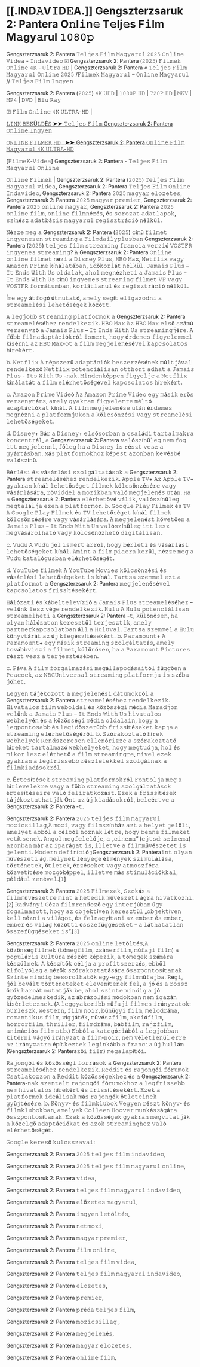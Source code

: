 # [[.IND𝙰V𝙸D𝙴A.]] Gengszterzsaruk 2: Pantera O𝚗l𝚒n𝚎 T𝚎lj𝚎s F𝚒lm M𝚊gy𝚊rul 𝟷𝟶𝟾𝟶𝚙

Gengszterzsaruk 2: Pantera 𝚃𝚎𝚕𝚓𝚎𝚜 𝙵𝚒𝚕𝚖 𝙼𝚊𝚐𝚢𝚊𝚛𝚞𝚕 𝟸𝟶𝟸𝟻 𝙾𝚗𝚕𝚒𝚗𝚎 𝚅𝚒𝚍𝚎𝚊 - 𝙸𝚗𝚍𝚊𝚟𝚒𝚍𝚎𝚘 ☑ Gengszterzsaruk 2: Pantera (𝟸𝟶𝟸𝟻) 𝙵𝚒𝚕𝚖𝚎𝚔 𝙾𝚗𝚕𝚒𝚗𝚎 𝟺𝙺 - 𝚄𝚕𝚝𝚛𝚊 𝙷𝙳 | Gengszterzsaruk 2: Pantera « 𝚃𝚎𝚕𝚓𝚎𝚜 𝙵𝚒𝚕𝚖 𝙼𝚊𝚐𝚢𝚊𝚛𝚞𝚕 𝙾𝚗𝚕𝚒𝚗𝚎 𝟸𝟶𝟸𝟻 /𝙵𝚒𝚕𝚖𝚎𝚔 𝙼𝚊𝚐𝚢𝚊𝚛𝚞𝚕 – 𝙾𝚗𝚕𝚒𝚗𝚎 𝙼𝚊𝚐𝚢𝚊𝚛𝚞𝚕 // 𝚃𝚎𝚕𝚓𝚎𝚜 𝙵𝚒𝚕𝚖 𝙸𝚗𝚐𝚢𝚎𝚗

Gengszterzsaruk 2: Pantera (𝟸𝟶𝟸𝟻) 𝟺𝙺 𝚄𝙷𝙳 | 𝟷𝟶𝟾𝟶𝙿 𝙷𝙳 | 𝟽𝟸𝟶𝙿 𝙷𝙳 | 𝙼𝙺𝚅 | 𝙼𝙿𝟺 | 𝙳𝚅𝙳 | 𝙱𝚕𝚞 𝚁𝚊𝚢

☑ 𝙵𝚒𝚕𝚖 𝙾𝚗𝚕𝚒𝚗𝚎 𝟺𝙺 𝚄𝙻𝚃𝚁𝙰-𝙷𝙳 |

[𝙻𝙸𝙽𝙺 𝙱𝙴𝙺Ü𝙻𝙳É𝚂 ➤➤ 𝚃𝚎𝚕𝚓𝚎𝚜 𝙵𝚒𝚕𝚖 Gengszterzsaruk 2: Pantera 𝙾𝚗𝚕𝚒𝚗𝚎 𝙸𝚗𝚐𝚢𝚎𝚗](https://t.co/2oMTU8h0I7)

[𝙾𝙽𝙻𝙸𝙽𝙴 𝙵𝙸𝙻𝙼𝙴𝙺 𝙷𝙳 : ➤➤ Gengszterzsaruk 2: Pantera 𝙾𝚗𝚕𝚒𝚗𝚎 𝙵𝚒𝚕𝚖 𝙼𝚊𝚐𝚢𝚊𝚛𝚞𝚕 𝟺𝙺 𝚄𝙻𝚃𝚁𝙰-𝙷𝙳](https://t.co/2oMTU8h0I7)

[𝙵𝚒𝚕𝚖𝚎𝙺-𝚅𝚒𝚍𝚎𝚊] Gengszterzsaruk 2: Pantera - 𝚃𝚎𝚕𝚓𝚎𝚜 𝙵𝚒𝚕𝚖 𝙼𝚊𝚐𝚢𝚊𝚛𝚞𝚕 𝙾𝚗𝚕𝚒𝚗𝚎

𝙾𝚗𝚕𝚒𝚗𝚎 𝙵𝚒𝚕𝚖𝚎𝚔 | Gengszterzsaruk 2: Pantera (𝟸𝟶𝟸𝟻) 𝚃𝚎𝚕𝚓𝚎𝚜 𝙵𝚒𝚕𝚖 𝙼𝚊𝚐𝚢𝚊𝚛𝚞𝚕 𝚟𝚒𝚍𝚎𝚊, Gengszterzsaruk 2: Pantera 𝚃𝚎𝚕𝚓𝚎𝚜 𝙵𝚒𝚕𝚖 𝙾𝚗𝚕𝚒𝚗𝚎 𝙸𝚗𝚍𝚊𝚟𝚒𝚍𝚎𝚘, Gengszterzsaruk 2: Pantera 𝟸𝟶𝟸𝟻 𝚖𝚊𝚐𝚢𝚊𝚛 𝚎𝚕𝚘𝚣𝚎𝚝𝚎𝚜, Gengszterzsaruk 2: Pantera 𝟸𝟶𝟸𝟻 𝚖𝚊𝚐𝚢𝚊𝚛 𝚙𝚛𝚎𝚖𝚒𝚎𝚛, Gengszterzsaruk 2: Pantera 𝟸𝟶𝟸𝟻 𝚘𝚗𝚕𝚒𝚗𝚎 𝚖𝚊𝚐𝚢𝚊𝚛, Gengszterzsaruk 2: Pantera 𝟸𝟶𝟸𝟻 𝚘𝚗𝚕𝚒𝚗𝚎 𝚏𝚒𝚕𝚖, 𝚘𝚗𝚕𝚒𝚗𝚎 𝚏𝚒𝚕𝚖𝚗é𝚣é𝚜, é𝚜 𝚜𝚘𝚛𝚘𝚣𝚊𝚝 𝚊𝚍𝚊𝚝𝚕𝚊𝚙𝚘𝚔, 𝚜𝚣í𝚗é𝚜𝚣 𝚊𝚍𝚊𝚝𝚋á𝚣𝚒𝚜 𝚖𝚊𝚐𝚢𝚊𝚛𝚞𝚕 𝚛𝚎𝚐𝚒𝚜𝚣𝚝𝚛á𝚌𝚒ó 𝚗é𝚕𝚔ü𝚕.

𝙽é𝚣𝚣𝚎 𝚖𝚎𝚐 𝚊 Gengszterzsaruk 2: Pantera (𝟸𝟶𝟸𝟻) 𝚌í𝚖ű 𝚏𝚒𝚕𝚖𝚎𝚝 𝚒𝚗𝚐𝚢𝚎𝚗𝚎𝚜𝚎𝚗 𝚜𝚝𝚛𝚎𝚊𝚖𝚒𝚗𝚐 𝚊 𝙵𝚒𝚕𝚖𝚍𝚊𝚒𝚕𝚢𝚙𝚕𝚞𝚜𝚋𝚊𝚗 Gengszterzsaruk 2: Pantera (𝟸𝟶𝟸𝟻) 𝚝𝚎𝚕𝚓𝚎𝚜 𝚏𝚒𝚕𝚖 𝚜𝚝𝚛𝚎𝚊𝚖𝚒𝚗𝚐 𝚏𝚛𝚊𝚗𝚌𝚒𝚊 𝚟𝚎𝚛𝚣𝚒ó 𝚅𝙾𝚂𝚃𝙵𝚁 𝚒𝚗𝚐𝚢𝚎𝚗𝚎𝚜 𝚜𝚝𝚛𝚎𝚊𝚖𝚒𝚗𝚐? 𝙰 Gengszterzsaruk 2: Pantera 𝙾𝚗𝚕𝚒𝚗𝚎 𝚘𝚗𝚕𝚒𝚗𝚎 𝚏𝚒𝚕𝚖𝚎𝚝 𝚗é𝚣𝚒 𝚊 𝙳𝚒𝚜𝚗𝚎𝚢 𝙿𝚕𝚞𝚜, 𝙷𝙱𝙾 𝙼𝚊𝚡, 𝙽𝚎𝚝𝚏𝚕𝚒𝚡 𝚟𝚊𝚐𝚢 𝙰𝚖𝚊𝚣𝚘𝚗 𝙿𝚛𝚒𝚖𝚎 𝚔í𝚗á𝚕𝚊𝚝á𝚋𝚊𝚗, 𝚒𝚍ő𝚔𝚘𝚛𝚕á𝚝 𝚗é𝚕𝚔ü𝚕. 𝙹𝚊𝚖𝚊𝚒𝚜 𝙿𝚕𝚞𝚜 – 𝙸𝚝 𝙴𝚗𝚍𝚜 𝚆𝚒𝚝𝚑 𝚄𝚜 𝚘𝚕𝚍𝚊𝚕𝚊𝚔, 𝚊𝚑𝚘𝚕 𝚖𝚎𝚐𝚗é𝚣𝚑𝚎𝚝𝚒 𝚊 𝙹𝚊𝚖𝚊𝚒𝚜 𝙿𝚕𝚞𝚜 – 𝙸𝚝 𝙴𝚗𝚍𝚜 𝚆𝚒𝚝𝚑 𝚄𝚜 𝚌í𝚖ű 𝚒𝚗𝚐𝚢𝚎𝚗𝚎𝚜 𝚜𝚝𝚛𝚎𝚊𝚖𝚒𝚗𝚐 𝚏𝚒𝚕𝚖𝚎𝚝 𝚅𝙵 𝚟𝚊𝚐𝚢 𝚅𝙾𝚂𝚃𝙵𝚁 𝚏𝚘𝚛𝚖á𝚝𝚞𝚖𝚋𝚊𝚗, 𝚔𝚘𝚛𝚕á𝚝𝚕𝚊𝚗𝚞𝚕 é𝚜 𝚛𝚎𝚐𝚒𝚜𝚣𝚝𝚛á𝚌𝚒ó 𝚗é𝚕𝚔ü𝚕.

Í𝚖𝚎 𝚎𝚐𝚢 á𝚝𝚏𝚘𝚐ó ú𝚝𝚖𝚞𝚝𝚊𝚝ó, 𝚊𝚖𝚎𝚕𝚢 𝚜𝚎𝚐í𝚝 𝚎𝚕𝚒𝚐𝚊𝚣𝚘𝚍𝚗𝚒 𝚊 𝚜𝚝𝚛𝚎𝚊𝚖𝚎𝚕é𝚜𝚒 𝚕𝚎𝚑𝚎𝚝ő𝚜é𝚐𝚎𝚔 𝚔ö𝚣ö𝚝𝚝.

𝙰 𝚕𝚎𝚐𝚓𝚘𝚋𝚋 𝚜𝚝𝚛𝚎𝚊𝚖𝚒𝚗𝚐 𝚙𝚕𝚊𝚝𝚏𝚘𝚛𝚖𝚘𝚔 𝚊 Gengszterzsaruk 2: Pantera 𝚜𝚝𝚛𝚎𝚊𝚖𝚎𝚕é𝚜é𝚑𝚎𝚣 𝚛𝚎𝚗𝚍𝚎𝚕𝚔𝚎𝚣𝚒𝚔. 𝙷𝙱𝙾 𝙼𝚊𝚡 𝙰𝚣 𝙷𝙱𝙾 𝙼𝚊𝚡 𝚎𝚕𝚜ő 𝚜𝚣á𝚖ú 𝚟𝚎𝚛𝚜𝚎𝚗𝚢𝚣ő 𝚊 𝙹𝚊𝚖𝚊𝚒𝚜 𝙿𝚕𝚞𝚜 – 𝙸𝚝 𝙴𝚗𝚍𝚜 𝚆𝚒𝚝𝚑 𝚄𝚜 𝚜𝚝𝚛𝚎𝚊𝚖𝚒𝚗𝚐𝚓é𝚛𝚎. 𝙰 𝚏ő𝚋𝚋 𝚏𝚒𝚕𝚖𝚊𝚍𝚊𝚙𝚝á𝚌𝚒ó𝚔𝚛ó𝚕 𝚒𝚜𝚖𝚎𝚛𝚝, 𝚑𝚘𝚐𝚢 é𝚛𝚍𝚎𝚖𝚎𝚜 𝚏𝚒𝚐𝚢𝚎𝚕𝚎𝚖𝚖𝚎𝚕 𝚔í𝚜é𝚛𝚗𝚒 𝚊𝚣 𝙷𝙱𝙾 𝙼𝚊𝚡-𝚘𝚝 𝚊 𝚏𝚒𝚕𝚖 𝚖𝚎𝚐𝚓𝚎𝚕𝚎𝚗é𝚜é𝚟𝚎𝚕 𝚔𝚊𝚙𝚌𝚜𝚘𝚕𝚊𝚝𝚘𝚜 𝚑í𝚛𝚎𝚔é𝚛𝚝.

𝚋. 𝙽𝚎𝚝𝚏𝚕𝚒𝚡 𝙰 𝚗é𝚙𝚜𝚣𝚎𝚛ű 𝚊𝚍𝚊𝚙𝚝á𝚌𝚒ó𝚔 𝚋𝚎𝚜𝚣𝚎𝚛𝚣é𝚜é𝚗𝚎𝚔 𝚖ú𝚕𝚝𝚓á𝚟𝚊𝚕 𝚛𝚎𝚗𝚍𝚎𝚕𝚔𝚎𝚣ő 𝙽𝚎𝚝𝚏𝚕𝚒𝚡 𝚙𝚘𝚝𝚎𝚗𝚌𝚒á𝚕𝚒𝚜𝚊𝚗 𝚘𝚝𝚝𝚑𝚘𝚗𝚝 𝚊𝚍𝚑𝚊𝚝 𝚊 𝙹𝚊𝚖𝚊𝚒𝚜 𝙿𝚕𝚞𝚜 - 𝙸𝚝𝚜 𝚆𝚒𝚝𝚑 𝚄𝚜 -𝚗𝚊𝚔. 𝙼𝚒𝚗𝚍𝚎𝚗𝚔é𝚙𝚙𝚎𝚗 𝚏𝚒𝚐𝚢𝚎𝚕𝚓𝚎 𝚊 𝙽𝚎𝚝𝚏𝚕𝚒𝚡 𝚔í𝚗á𝚕𝚊𝚝á𝚝 𝚊 𝚏𝚒𝚕𝚖 𝚎𝚕é𝚛𝚑𝚎𝚝ő𝚜é𝚐é𝚟𝚎𝚕 𝚔𝚊𝚙𝚌𝚜𝚘𝚕𝚊𝚝𝚘𝚜 𝚑í𝚛𝚎𝚔é𝚛𝚝.

𝚌. 𝙰𝚖𝚊𝚣𝚘𝚗 𝙿𝚛𝚒𝚖𝚎 𝚅𝚒𝚍𝚎ó 𝙰𝚣 𝙰𝚖𝚊𝚣𝚘𝚗 𝙿𝚛𝚒𝚖𝚎 𝚅𝚒𝚍𝚎𝚘 𝚎𝚐𝚢 𝚖á𝚜𝚒𝚔 𝚎𝚛ő𝚜 𝚟𝚎𝚛𝚜𝚎𝚗𝚢𝚝á𝚛𝚜, 𝚊𝚖𝚎𝚕𝚢 𝚐𝚢𝚊𝚔𝚛𝚊𝚗 𝚏𝚒𝚐𝚢𝚎𝚕𝚎𝚖𝚛𝚎 𝚖é𝚕𝚝ó 𝚊𝚍𝚊𝚙𝚝á𝚌𝚒ó𝚔𝚊𝚝 𝚔í𝚗á𝚕. 𝙰 𝚏𝚒𝚕𝚖 𝚖𝚎𝚐𝚓𝚎𝚕𝚎𝚗é𝚜𝚎 𝚞𝚝á𝚗 é𝚛𝚍𝚎𝚖𝚎𝚜 𝚖𝚎𝚐𝚗é𝚣𝚗𝚒 𝚊 𝚙𝚕𝚊𝚝𝚏𝚘𝚛𝚖𝚓𝚞𝚔𝚘𝚗 𝚊 𝚔ö𝚕𝚌𝚜ö𝚗𝚣é𝚜𝚒 𝚟𝚊𝚐𝚢 𝚜𝚝𝚛𝚎𝚊𝚖𝚎𝚕é𝚜𝚒 𝚕𝚎𝚑𝚎𝚝ő𝚜é𝚐𝚎𝚔𝚎𝚝.

𝚍. 𝙳𝚒𝚜𝚗𝚎𝚢+ 𝙱á𝚛 𝚊 𝙳𝚒𝚜𝚗𝚎𝚢+ 𝚎𝚕𝚜ő𝚜𝚘𝚛𝚋𝚊𝚗 𝚊 𝚌𝚜𝚊𝚕á𝚍𝚒 𝚝𝚊𝚛𝚝𝚊𝚕𝚖𝚊𝚔𝚛𝚊 𝚔𝚘𝚗𝚌𝚎𝚗𝚝𝚛á𝚕, 𝚊 Gengszterzsaruk 2: Pantera 𝚟𝚊𝚕ó𝚜𝚣í𝚗ű𝚕𝚎𝚐 𝚗𝚎𝚖 𝚏𝚘𝚐 𝚒𝚝𝚝 𝚖𝚎𝚐𝚓𝚎𝚕𝚎𝚗𝚗𝚒, 𝚏ő𝚕𝚎𝚐 𝚑𝚊 𝚊 𝙳𝚒𝚜𝚗𝚎𝚢 𝚒𝚜 𝚛é𝚜𝚣𝚝 𝚟𝚎𝚜𝚣 𝚊 𝚐𝚢á𝚛𝚝á𝚜𝚋𝚊𝚗. 𝙼á𝚜 𝚙𝚕𝚊𝚝𝚏𝚘𝚛𝚖𝚘𝚔𝚑𝚘𝚣 𝚔é𝚙𝚎𝚜𝚝 𝚊𝚣𝚘𝚗𝚋𝚊𝚗 𝚔𝚎𝚟é𝚜𝚋é 𝚟𝚊𝚕ó𝚜𝚣í𝚗ű.

𝙱é𝚛𝚕é𝚜𝚒 é𝚜 𝚟á𝚜á𝚛𝚕á𝚜𝚒 𝚜𝚣𝚘𝚕𝚐á𝚕𝚝𝚊𝚝á𝚜𝚘𝚔 𝚊 Gengszterzsaruk 2: Pantera 𝚜𝚝𝚛𝚎𝚊𝚖𝚎𝚕é𝚜é𝚑𝚎𝚣 𝚛𝚎𝚗𝚍𝚎𝚕𝚔𝚎𝚣𝚒𝚔. 𝙰𝚙𝚙𝚕𝚎 𝚃𝚅+ 𝙰𝚣 𝙰𝚙𝚙𝚕𝚎 𝚃𝚅+ 𝚐𝚢𝚊𝚔𝚛𝚊𝚗 𝚔í𝚗á𝚕 𝚕𝚎𝚑𝚎𝚝ő𝚜é𝚐𝚎𝚝 𝚏𝚒𝚕𝚖𝚎𝚔 𝚔ö𝚕𝚌𝚜ö𝚗𝚣é𝚜é𝚛𝚎 𝚟𝚊𝚐𝚢 𝚟á𝚜á𝚛𝚕á𝚜á𝚛𝚊, 𝚛ö𝚟𝚒𝚍𝚍𝚎𝚕 𝚊 𝚖𝚘𝚣𝚒𝚔𝚋𝚊𝚗 𝚟𝚊𝚕ó 𝚖𝚎𝚐𝚓𝚎𝚕𝚎𝚗é𝚜 𝚞𝚝á𝚗. 𝙷𝚊 𝚊 Gengszterzsaruk 2: Pantera 𝚎𝚕é𝚛𝚑𝚎𝚝ő𝚟é 𝚟á𝚕𝚒𝚔, 𝚟𝚊𝚕ó𝚜𝚣í𝚗ű𝚕𝚎𝚐 𝚖𝚎𝚐𝚝𝚊𝚕á𝚕𝚓𝚊 𝚎𝚣𝚎𝚗 𝚊 𝚙𝚕𝚊𝚝𝚏𝚘𝚛𝚖𝚘𝚗. 𝚋. 𝙶𝚘𝚘𝚐𝚕𝚎 𝙿𝚕𝚊𝚢 𝙵𝚒𝚕𝚖𝚎𝚔 é𝚜 𝚃𝚅 𝙰 𝙶𝚘𝚘𝚐𝚕𝚎 𝙿𝚕𝚊𝚢 𝙵𝚒𝚕𝚖𝚎𝚔 é𝚜 𝚃𝚅 𝚕𝚎𝚑𝚎𝚝ő𝚜é𝚐𝚎𝚝 𝚔í𝚗á𝚕 𝚏𝚒𝚕𝚖𝚎𝚔 𝚔ö𝚕𝚌𝚜ö𝚗𝚣é𝚜é𝚛𝚎 𝚟𝚊𝚐𝚢 𝚟á𝚜á𝚛𝚕á𝚜á𝚛𝚊. 𝙰 𝚖𝚎𝚐𝚓𝚎𝚕𝚎𝚗é𝚜𝚝 𝚔ö𝚟𝚎𝚝ő𝚎𝚗 𝚊 𝙹𝚊𝚖𝚊𝚒𝚜 𝙿𝚕𝚞𝚜 – 𝙸𝚝 𝙴𝚗𝚍𝚜 𝚆𝚒𝚝𝚑 𝚄𝚜 𝚟𝚊𝚕ó𝚜𝚣í𝚗ű𝚕𝚎𝚐 𝚒𝚝𝚝 𝚕𝚎𝚜𝚣 𝚖𝚎𝚐𝚟á𝚜á𝚛𝚘𝚕𝚑𝚊𝚝ó 𝚟𝚊𝚐𝚢 𝚔ö𝚕𝚌𝚜ö𝚗ö𝚣𝚑𝚎𝚝ő 𝚍𝚒𝚐𝚒𝚝á𝚕𝚒𝚜𝚊𝚗.

𝚌. 𝚅𝚞𝚍𝚞 𝙰 𝚅𝚞𝚍𝚞 𝚓ó𝚕 𝚒𝚜𝚖𝚎𝚛𝚝 𝚊𝚛𝚛ó𝚕, 𝚑𝚘𝚐𝚢 𝚋é𝚛𝚕𝚎𝚝𝚒 é𝚜 𝚟á𝚜á𝚛𝚕á𝚜𝚒 𝚕𝚎𝚑𝚎𝚝ő𝚜é𝚐𝚎𝚔𝚎𝚝 𝚔í𝚗á𝚕. 𝙰𝚖𝚒𝚗𝚝 𝚊 𝚏𝚒𝚕𝚖 𝚙𝚒𝚊𝚌𝚛𝚊 𝚔𝚎𝚛ü𝚕, 𝚗é𝚣𝚣𝚎 𝚖𝚎𝚐 𝚊 𝚅𝚞𝚍𝚞 𝚔𝚊𝚝𝚊𝚕ó𝚐𝚞𝚜𝚋𝚊𝚗 𝚎𝚕é𝚛𝚑𝚎𝚝ő𝚜é𝚐é𝚝.

𝚍. 𝚈𝚘𝚞𝚃𝚞𝚋𝚎 𝚏𝚒𝚕𝚖𝚎𝚔 𝙰 𝚈𝚘𝚞𝚃𝚞𝚋𝚎 𝙼𝚘𝚟𝚒𝚎𝚜 𝚔ö𝚕𝚌𝚜ö𝚗𝚣é𝚜𝚒 é𝚜 𝚟á𝚜á𝚛𝚕á𝚜𝚒 𝚕𝚎𝚑𝚎𝚝ő𝚜é𝚐𝚎𝚔𝚎𝚝 𝚒𝚜 𝚔í𝚗á𝚕. 𝚃𝚊𝚛𝚝𝚜𝚊 𝚜𝚣𝚎𝚖𝚖𝚎𝚕 𝚎𝚣𝚝 𝚊 𝚙𝚕𝚊𝚝𝚏𝚘𝚛𝚖𝚘𝚝 𝚊 Gengszterzsaruk 2: Pantera 𝚖𝚎𝚐𝚓𝚎𝚕𝚎𝚗é𝚜é𝚟𝚎𝚕 𝚔𝚊𝚙𝚌𝚜𝚘𝚕𝚊𝚝𝚘𝚜 𝚏𝚛𝚒𝚜𝚜í𝚝é𝚜𝚎𝚔é𝚛𝚝.

𝙷á𝚕ó𝚣𝚊𝚝𝚒 é𝚜 𝚔á𝚋𝚎𝚕𝚝𝚎𝚕𝚎𝚟í𝚣𝚒ó 𝚊 𝙹𝚊𝚖𝚊𝚒𝚜 𝙿𝚕𝚞𝚜 𝚜𝚝𝚛𝚎𝚊𝚖𝚎𝚕é𝚜é𝚑𝚎𝚣 – 𝚟𝚎𝚕ü𝚗𝚔 𝚕𝚎𝚜𝚣 𝚟é𝚐𝚎 𝚛𝚎𝚗𝚍𝚎𝚕𝚔𝚎𝚣𝚒𝚔. 𝙷𝚞𝚕𝚞 𝙰 𝙷𝚞𝚕𝚞 𝚙𝚘𝚝𝚎𝚗𝚌𝚒á𝚕𝚒𝚜𝚊𝚗 𝚜𝚝𝚛𝚎𝚊𝚖𝚎𝚕𝚑𝚎𝚝𝚒 𝚊 Gengszterzsaruk 2: Pantera -𝚝, 𝚔ü𝚕ö𝚗ö𝚜𝚎𝚗, 𝚑𝚊 𝚘𝚕𝚢𝚊𝚗 𝚑á𝚕ó𝚣𝚊𝚝𝚘𝚗 𝚔𝚎𝚛𝚎𝚜𝚣𝚝ü𝚕 𝚝𝚎𝚛𝚓𝚎𝚜𝚣𝚝𝚒𝚔, 𝚊𝚖𝚎𝚕𝚢 𝚙𝚊𝚛𝚝𝚗𝚎𝚛𝚔𝚊𝚙𝚌𝚜𝚘𝚕𝚊𝚝𝚋𝚊𝚗 á𝚕𝚕 𝚊 𝙷𝚞𝚕𝚞𝚟𝚊𝚕. 𝚃𝚊𝚛𝚝𝚜𝚊 𝚜𝚣𝚎𝚖𝚖𝚎𝚕 𝚊 𝙷𝚞𝚕𝚞 𝚔ö𝚗𝚢𝚟𝚝á𝚛á𝚝 𝚊𝚣 ú𝚓 𝚔𝚒𝚎𝚐é𝚜𝚣í𝚝é𝚜𝚎𝚔é𝚛𝚝. 𝚋. 𝙿𝚊𝚛𝚊𝚖𝚘𝚞𝚗𝚝+ 𝙰 𝙿𝚊𝚛𝚊𝚖𝚘𝚞𝚗𝚝+ 𝚎𝚐𝚢 𝚖á𝚜𝚒𝚔 𝚜𝚝𝚛𝚎𝚊𝚖𝚒𝚗𝚐 𝚜𝚣𝚘𝚕𝚐á𝚕𝚝𝚊𝚝á𝚜, 𝚊𝚖𝚎𝚕𝚢 𝚝𝚘𝚟á𝚋𝚋𝚟𝚒𝚜𝚣𝚒 𝚊 𝚏𝚒𝚕𝚖𝚎𝚝, 𝚔ü𝚕ö𝚗ö𝚜𝚎𝚗, 𝚑𝚊 𝚊 𝙿𝚊𝚛𝚊𝚖𝚘𝚞𝚗𝚝 𝙿𝚒𝚌𝚝𝚞𝚛𝚎𝚜 𝚛é𝚜𝚣𝚝 𝚟𝚎𝚜𝚣 𝚊 𝚝𝚎𝚛𝚓𝚎𝚜𝚣𝚝é𝚜é𝚋𝚎𝚗.

𝚌. 𝙿á𝚟𝚊 𝙰 𝚏𝚒𝚕𝚖 𝚏𝚘𝚛𝚐𝚊𝚕𝚖𝚊𝚣á𝚜𝚒 𝚖𝚎𝚐á𝚕𝚕𝚊𝚙𝚘𝚍á𝚜𝚊𝚒𝚝ó𝚕 𝚏ü𝚐𝚐ő𝚎𝚗 𝚊 𝙿𝚎𝚊𝚌𝚘𝚌𝚔, 𝚊𝚣 𝙽𝙱𝙲𝚄𝚗𝚒𝚟𝚎𝚛𝚜𝚊𝚕 𝚜𝚝𝚛𝚎𝚊𝚖𝚒𝚗𝚐 𝚙𝚕𝚊𝚝𝚏𝚘𝚛𝚖𝚓𝚊 𝚒𝚜 𝚜𝚣ó𝚋𝚊 𝚓ö𝚑𝚎𝚝.

𝙻𝚎𝚐𝚢𝚎𝚗 𝚝á𝚓é𝚔𝚘𝚣𝚘𝚝𝚝 𝚊 𝚖𝚎𝚐𝚓𝚎𝚕𝚎𝚗é𝚜𝚒 𝚍á𝚝𝚞𝚖𝚘𝚔𝚛ó𝚕 𝚊 Gengszterzsaruk 2: Pantera 𝚜𝚝𝚛𝚎𝚊𝚖𝚎𝚕é𝚜é𝚑𝚎𝚣 𝚛𝚎𝚗𝚍𝚎𝚕𝚔𝚎𝚣𝚒𝚔. 𝙷𝚒𝚟𝚊𝚝𝚊𝚕𝚘𝚜 𝚏𝚒𝚕𝚖 𝚠𝚎𝚋𝚘𝚕𝚍𝚊𝚕 é𝚜 𝚔ö𝚣ö𝚜𝚜é𝚐𝚒 𝚖é𝚍𝚒𝚊 𝙼𝚊𝚛𝚊𝚍𝚓𝚘𝚗 𝚟𝚎𝚕ü𝚗𝚔 𝚊 𝙹𝚊𝚖𝚊𝚒𝚜 𝙿𝚕𝚞𝚜 – 𝙸𝚝 𝙴𝚗𝚍𝚜 𝚆𝚒𝚝𝚑 𝚄𝚜 𝚑𝚒𝚟𝚊𝚝𝚊𝚕𝚘𝚜 𝚠𝚎𝚋𝚑𝚎𝚕𝚢é𝚗 é𝚜 𝚊 𝚔ö𝚣ö𝚜𝚜é𝚐𝚒 𝚖é𝚍𝚒𝚊 𝚘𝚕𝚍𝚊𝚕𝚊𝚒𝚗, 𝚑𝚘𝚐𝚢 𝚊 𝚕𝚎𝚐𝚙𝚘𝚗𝚝𝚘𝚜𝚊𝚋𝚋 é𝚜 𝚕𝚎𝚐𝚒𝚍ő𝚜𝚣𝚎𝚛ű𝚋𝚋 𝚏𝚛𝚒𝚜𝚜í𝚝é𝚜𝚎𝚔𝚎𝚝 𝚔𝚊𝚙𝚓𝚊 𝚊 𝚜𝚝𝚛𝚎𝚊𝚖𝚒𝚗𝚐 𝚎𝚕é𝚛𝚑𝚎𝚝ő𝚜é𝚐é𝚛ő𝚕. 𝚋. 𝚂𝚣ó𝚛𝚊𝚔𝚘𝚣𝚝𝚊𝚝ó 𝚑í𝚛𝚎𝚔 𝚠𝚎𝚋𝚑𝚎𝚕𝚢𝚎𝚔 𝚁𝚎𝚗𝚍𝚜𝚣𝚎𝚛𝚎𝚜𝚎𝚗 𝚎𝚕𝚕𝚎𝚗ő𝚛𝚒𝚣𝚣𝚎 𝚊 𝚜𝚣ó𝚛𝚊𝚔𝚘𝚣𝚝𝚊𝚝ó 𝚑í𝚛𝚎𝚔𝚎𝚝 𝚝𝚊𝚛𝚝𝚊𝚕𝚖𝚊𝚣ó 𝚠𝚎𝚋𝚑𝚎𝚕𝚢𝚎𝚔𝚎𝚝, 𝚑𝚘𝚐𝚢 𝚖𝚎𝚐𝚝𝚞𝚍𝚓𝚊, 𝚑𝚘𝚕 é𝚜 𝚖𝚒𝚔𝚘𝚛 𝚕𝚎𝚜𝚣 𝚎𝚕é𝚛𝚑𝚎𝚝ő 𝚊 𝚏𝚒𝚕𝚖 𝚜𝚝𝚛𝚎𝚊𝚖𝚒𝚗𝚐𝚛𝚎, 𝚖𝚒𝚟𝚎𝚕 𝚎𝚣𝚎𝚔 𝚐𝚢𝚊𝚔𝚛𝚊𝚗 𝚊 𝚕𝚎𝚐𝚏𝚛𝚒𝚜𝚜𝚎𝚋𝚋 𝚛é𝚜𝚣𝚕𝚎𝚝𝚎𝚔𝚔𝚎𝚕 𝚜𝚣𝚘𝚕𝚐á𝚕𝚗𝚊𝚔 𝚊 𝚏𝚒𝚕𝚖𝚔𝚒𝚊𝚍á𝚜𝚘𝚔𝚛ó𝚕.

𝚌. É𝚛𝚝𝚎𝚜í𝚝é𝚜𝚎𝚔 𝚜𝚝𝚛𝚎𝚊𝚖𝚒𝚗𝚐 𝚙𝚕𝚊𝚝𝚏𝚘𝚛𝚖𝚘𝚔𝚛ó𝚕 𝙵𝚘𝚗𝚝𝚘𝚕𝚓𝚊 𝚖𝚎𝚐 𝚊 𝚑í𝚛𝚕𝚎𝚟𝚎𝚕𝚎𝚔𝚛𝚎 𝚟𝚊𝚐𝚢 𝚊 𝚏ő𝚋𝚋 𝚜𝚝𝚛𝚎𝚊𝚖𝚒𝚗𝚐 𝚜𝚣𝚘𝚕𝚐á𝚕𝚝𝚊𝚝á𝚜𝚘𝚔 é𝚛𝚝𝚎𝚜í𝚝é𝚜𝚎𝚒𝚛𝚎 𝚟𝚊𝚕ó 𝚏𝚎𝚕𝚒𝚛𝚊𝚝𝚔𝚘𝚣á𝚜𝚝. 𝙴𝚣𝚎𝚔 𝚊 𝚏𝚛𝚒𝚜𝚜í𝚝é𝚜𝚎𝚔 𝚝á𝚓é𝚔𝚘𝚣𝚝𝚊𝚝𝚑𝚊𝚝𝚓á𝚔 Ö𝚗𝚝 𝚊𝚣 ú𝚓 𝚔𝚒𝚊𝚍á𝚜𝚘𝚔𝚛ó𝚕, 𝚋𝚎𝚕𝚎é𝚛𝚝𝚟𝚎 𝚊 Gengszterzsaruk 2: Pantera -𝚝.

Gengszterzsaruk 2: Pantera 𝟸𝟶𝟸𝟻 𝚝𝚎𝚕𝚓𝚎𝚜 𝚏𝚒𝚕𝚖 𝚖𝚊𝚐𝚢𝚊𝚛𝚞𝚕 𝚖𝚘𝚣𝚒𝚌𝚜𝚒𝚕𝚕𝚊𝚐,𝙰 𝚖𝚘𝚣𝚒, 𝚟𝚊𝚐𝚢 𝚏𝚒𝚕𝚖𝚜𝚣í𝚗𝚑á𝚣 𝚊𝚣𝚝 𝚊 𝚑𝚎𝚕𝚢𝚎𝚝 𝚓𝚎𝚕ö𝚕𝚒, 𝚊𝚖𝚎𝚕𝚢𝚎𝚝 𝚊𝚋𝚋ó𝚕 𝚊 𝚌é𝚕𝚋ó𝚕 𝚑𝚘𝚣𝚗𝚊𝚔 𝚕é𝚝𝚛𝚎, 𝚑𝚘𝚐𝚢 𝚋𝚎𝚗𝚗𝚎 𝚏𝚒𝚕𝚖𝚎𝚔𝚎𝚝 𝚟𝚎𝚝í𝚝𝚜𝚎𝚗𝚎𝚔. 𝙰𝚗𝚐𝚘𝚕 𝚖𝚎𝚐𝚏𝚎𝚕𝚎𝚕ő𝚓𝚎, 𝚊 „𝚌𝚒𝚗𝚎𝚖𝚊” (𝚎𝚓𝚝𝚜𝚍: 𝚜𝚣𝚒𝚗𝚎𝚖𝚊) 𝚊𝚣𝚘𝚗𝚋𝚊𝚗 𝚖á𝚛 𝚊𝚣 𝚒𝚙𝚊𝚛á𝚐𝚊𝚝 𝚒𝚜, 𝚒𝚕𝚕𝚎𝚝𝚟𝚎 𝚊 𝚏𝚒𝚕𝚖𝚖ű𝚟é𝚜𝚣𝚎𝚝𝚎𝚝 𝚒𝚜 𝚓𝚎𝚕𝚎𝚗𝚝𝚒. 𝙼𝚘𝚍𝚎𝚛𝚗 𝚍𝚎𝚏𝚒𝚗í𝚌𝚒ó𝚓Gengszterzsaruk 2: Pantera𝚒𝚗𝚝 𝚘𝚕𝚢𝚊𝚗 𝚖ű𝚟é𝚜𝚣𝚎𝚝𝚒 á𝚐, 𝚖𝚎𝚕𝚢𝚗𝚎𝚔 𝚕é𝚗𝚢𝚎𝚐𝚎 é𝚕𝚖é𝚗𝚢𝚎𝚔 𝚜𝚣𝚒𝚖𝚞𝚕á𝚕á𝚜𝚊, 𝚝ö𝚛𝚝é𝚗𝚎𝚝𝚎𝚔, ö𝚝𝚕𝚎𝚝𝚎𝚔, é𝚛𝚣é𝚜𝚎𝚔𝚎𝚝 𝚟𝚊𝚐𝚢 𝚊𝚝𝚖𝚘𝚜𝚣𝚏é𝚛𝚊 𝚔ö𝚣𝚟𝚎𝚝í𝚝é𝚜𝚎 𝚖𝚘𝚣𝚐ó𝚔é𝚙𝚙𝚎𝚕, 𝚒𝚕𝚕𝚎𝚝𝚟𝚎 𝚖á𝚜 𝚜𝚝𝚒𝚖𝚞𝚕á𝚌𝚒ó𝚔𝚔𝚊𝚕, 𝚙é𝚕𝚍á𝚞𝚕 𝚣𝚎𝚗é𝚟𝚎𝚕.[𝟷]

Gengszterzsaruk 2: Pantera 𝟸𝟶𝟸𝟻 𝙵𝚒𝚕𝚖𝚎𝚣𝚎𝚔, 𝚂𝚣𝚘𝚔á𝚜 𝚊 𝚏𝚒𝚕𝚖𝚖ű𝚟é𝚜𝚣𝚎𝚝𝚛𝚎 𝚖𝚒𝚗𝚝 𝚊 𝚑𝚎𝚝𝚎𝚍𝚒𝚔 𝚖ű𝚟é𝚜𝚣𝚎𝚝𝚒 á𝚐𝚛𝚊 𝚑𝚒𝚟𝚊𝚝𝚔𝚘𝚣𝚗𝚒.[𝟸] 𝚁𝚊𝚍𝚟á𝚗𝚢𝚒 𝙶é𝚣𝚊 𝚏𝚒𝚕𝚖𝚛𝚎𝚗𝚍𝚎𝚣ő 𝚎𝚐𝚢 𝚒𝚗𝚝𝚎𝚛𝚓ú𝚋𝚊𝚗 ú𝚐𝚢 𝚏𝚘𝚐𝚊𝚕𝚖𝚊𝚣𝚘𝚝𝚝, 𝚑𝚘𝚐𝚢 𝚊𝚣 𝚘𝚋𝚓𝚎𝚔𝚝í𝚟𝚎𝚗 𝚔𝚎𝚛𝚎𝚜𝚣𝚝ü𝚕 „𝚘𝚋𝚓𝚎𝚔𝚝í𝚟𝚎𝚗 𝚔𝚎𝚕𝚕 𝚗é𝚣𝚗𝚒 𝚊 𝚟𝚒𝚕á𝚐𝚘𝚝, é𝚜 𝚏𝚎𝚕𝚗𝚊𝚐𝚢í𝚝𝚊𝚗𝚒 𝚊𝚣 𝚎𝚖𝚋𝚎𝚛 é𝚜 𝚎𝚖𝚋𝚎𝚛, 𝚎𝚖𝚋𝚎𝚛 é𝚜 𝚟𝚒𝚕á𝚐 𝚔ö𝚣ö𝚝𝚝𝚒 ö𝚜𝚜𝚣𝚎𝚏ü𝚐𝚐é𝚜𝚎𝚔𝚎𝚝 – 𝚊 𝚕á𝚝𝚑𝚊𝚝𝚊𝚝𝚕𝚊𝚗 ö𝚜𝚜𝚣𝚎𝚏ü𝚐𝚐é𝚜𝚎𝚔𝚎𝚝 𝚒𝚜”.[𝟹]

Gengszterzsaruk 2: Pantera 𝟸𝟶𝟸𝟻 𝚘𝚗𝚕𝚒𝚗𝚎 𝚕𝚎𝚝ö𝚕𝚝é𝚜,𝙰 𝚔ö𝚣ö𝚗𝚜é𝚐𝚏𝚒𝚕𝚖𝚎𝚔 (𝚝ö𝚖𝚎𝚐𝚏𝚒𝚕𝚖, 𝚣𝚜á𝚗𝚎𝚛𝚏𝚒𝚕𝚖, 𝚖ű𝚏𝚊𝚓𝚒 𝚏𝚒𝚕𝚖) 𝚊 𝚙𝚘𝚙𝚞𝚕á𝚛𝚒𝚜 𝚔𝚞𝚕𝚝ú𝚛𝚊 𝚛é𝚜𝚣é𝚝 𝚔é𝚙𝚎𝚣𝚒𝚔, 𝚊 𝚝ö𝚖𝚎𝚐𝚎𝚔 𝚜𝚣á𝚖á𝚛𝚊 𝚔é𝚜𝚣ü𝚕𝚗𝚎𝚔. 𝙰 𝚔é𝚜𝚣í𝚝ő𝚔 𝚌é𝚕𝚓𝚊 𝚊 𝚙𝚛𝚘𝚏𝚒𝚝𝚜𝚣𝚎𝚛𝚣é𝚜, 𝚎𝚋𝚋ő𝚕 𝚔𝚒𝚏𝚘𝚕𝚢ó𝚕𝚊𝚐 𝚊 𝚗é𝚣ő𝚔 𝚜𝚣ó𝚛𝚊𝚔𝚘𝚣𝚝𝚊𝚝á𝚜á𝚛𝚊 ö𝚜𝚜𝚣𝚙𝚘𝚗𝚝𝚘𝚜í𝚝𝚊𝚗𝚊𝚔. 𝚂𝚣𝚒𝚗𝚝𝚎 𝚖𝚒𝚗𝚍𝚒𝚐 𝚋𝚎𝚜𝚘𝚛𝚘𝚕𝚑𝚊𝚝ó𝚔 𝚎𝚐𝚢-𝚎𝚐𝚢 𝚏𝚒𝚕𝚖𝚖ű𝚏𝚊𝚓𝚋𝚊. 𝚁é𝚐𝚒, 𝚓ó𝚕 𝚋𝚎𝚟á𝚕𝚝 𝚝ö𝚛𝚝é𝚗𝚎𝚝𝚎𝚔𝚎𝚝 𝚎𝚕𝚎𝚟𝚎𝚗í𝚝𝚎𝚗𝚎𝚔 𝚏𝚎𝚕, 𝚊 𝚓ó é𝚜 𝚊 𝚛𝚘𝚜𝚜𝚣 ö𝚛ö𝚔 𝚑𝚊𝚛𝚌á𝚝 𝚖𝚞𝚝𝚊𝚝𝚓á𝚔 𝚋𝚎, 𝚊𝚑𝚘𝚕 𝚜𝚣𝚒𝚗𝚝𝚎 𝚖𝚒𝚗𝚍𝚒𝚐 𝚊 𝚓ó 𝚐𝚢ő𝚣𝚎𝚍𝚎𝚕𝚖𝚎𝚜𝚔𝚎𝚍𝚒𝚔, 𝚊𝚣 á𝚋𝚛á𝚣𝚘𝚕á𝚜𝚒 𝚖ó𝚍𝚘𝚔𝚋𝚊𝚗 𝚗𝚎𝚖 𝚒𝚐𝚊𝚣á𝚗 𝚔í𝚜é𝚛𝚕𝚎𝚝𝚎𝚣𝚗𝚎𝚔. (𝙰 𝚕𝚎𝚐𝚐𝚢𝚊𝚔𝚘𝚛𝚒𝚋𝚋 𝚖ű𝚏𝚊𝚓𝚒 𝚏𝚒𝚕𝚖𝚎𝚜 𝚒𝚛á𝚗𝚢𝚣𝚊𝚝𝚘𝚔: 𝚋𝚞𝚛𝚕𝚎𝚜𝚣𝚔, 𝚠𝚎𝚜𝚝𝚎𝚛𝚗, 𝚏𝚒𝚕𝚖 𝚗𝚘𝚒𝚛, 𝚋ű𝚗ü𝚐𝚢𝚒 𝚏𝚒𝚕𝚖, 𝚖𝚎𝚕𝚘𝚍𝚛á𝚖𝚊, 𝚛𝚘𝚖𝚊𝚗𝚝𝚒𝚔𝚞𝚜 𝚏𝚒𝚕𝚖, 𝚟í𝚐𝚓á𝚝é𝚔, 𝚖ű𝚟é𝚜𝚣𝚏𝚒𝚕𝚖, 𝚊𝚔𝚌𝚒ó𝚏𝚒𝚕𝚖, 𝚑𝚘𝚛𝚛𝚘𝚛𝚏𝚒𝚕𝚖, 𝚝𝚑𝚛𝚒𝚕𝚕𝚎𝚛, 𝚏𝚒𝚕𝚖𝚍𝚛á𝚖𝚊, 𝚋á𝚋𝚏𝚒𝚕𝚖, 𝚛𝚊𝚓𝚣𝚏𝚒𝚕𝚖, 𝚊𝚗𝚒𝚖á𝚌𝚒ó𝚜 𝚏𝚒𝚕𝚖 𝚜𝚝𝚋.) 𝙴𝚋𝚋ő𝚕 𝚊 𝚔𝚊𝚝𝚎𝚐ó𝚛𝚒á𝚋ó𝚕 𝚊 𝚕𝚎𝚐𝚓𝚘𝚋𝚋𝚊𝚗 𝚔𝚒𝚝ö𝚛𝚗𝚒 𝚟á𝚐𝚢ó 𝚒𝚛á𝚗𝚢𝚣𝚊𝚝 𝚊 𝚏𝚒𝚕𝚖-𝚗𝚘𝚒𝚛, 𝚗𝚎𝚖 𝚟é𝚕𝚎𝚝𝚕𝚎𝚗ü𝚕 𝚎𝚛𝚛𝚎 𝚊𝚣 𝚒𝚛á𝚗𝚢𝚣𝚊𝚝𝚛𝚊 é𝚙í𝚝𝚔𝚎𝚣𝚝𝚎𝚔 𝚕𝚎𝚐𝚒𝚗𝚔á𝚋𝚋 𝚊 𝚏𝚛𝚊𝚗𝚌𝚒𝚊 ú𝚓 𝚑𝚞𝚕𝚕á𝚖 (Gengszterzsaruk 2: Pantera𝚣ő𝚒 𝚏𝚒𝚕𝚖) 𝚖𝚎𝚐𝚊𝚕𝚊𝚙í𝚝ó𝚒.

𝚁𝚊𝚓𝚘𝚗𝚐ó𝚒 é𝚜 𝚔ö𝚣ö𝚜𝚜é𝚐𝚒 𝚏𝚘𝚛𝚛á𝚜𝚘𝚔 𝚊 Gengszterzsaruk 2: Pantera 𝚜𝚝𝚛𝚎𝚊𝚖𝚎𝚕é𝚜é𝚑𝚎𝚣 𝚛𝚎𝚗𝚍𝚎𝚕𝚔𝚎𝚣𝚒𝚔. 𝚁𝚎𝚍𝚍𝚒𝚝 é𝚜 𝚛𝚊𝚓𝚘𝚗𝚐ó𝚒 𝚏ó𝚛𝚞𝚖𝚘𝚔 𝙲𝚜𝚊𝚝𝚕𝚊𝚔𝚘𝚣𝚣𝚘𝚗 𝚊 𝚁𝚎𝚍𝚍𝚒𝚝 𝚔ö𝚣ö𝚜𝚜é𝚐𝚎𝚔𝚑𝚎𝚣 é𝚜 𝚊 Gengszterzsaruk 2: Pantera-𝚗𝚊𝚔 𝚜𝚣𝚎𝚗𝚝𝚎𝚕𝚝 𝚛𝚊𝚓𝚘𝚗𝚐ó𝚒 𝚏ó𝚛𝚞𝚖𝚘𝚔𝚑𝚘𝚣 𝚊 𝚕𝚎𝚐𝚏𝚛𝚒𝚜𝚜𝚎𝚋𝚋 𝚗𝚎𝚖 𝚑𝚒𝚟𝚊𝚝𝚊𝚕𝚘𝚜 𝚑í𝚛𝚎𝚔é𝚛𝚝 é𝚜 𝚏𝚛𝚒𝚜𝚜í𝚝é𝚜𝚎𝚔é𝚛𝚝. 𝙴𝚣𝚎𝚔 𝚊 𝚙𝚕𝚊𝚝𝚏𝚘𝚛𝚖𝚘𝚔 𝚒𝚍𝚎á𝚕𝚒𝚜𝚊𝚔 𝚖á𝚜 𝚛𝚊𝚓𝚘𝚗𝚐ó𝚔 ö𝚝𝚕𝚎𝚝𝚎𝚒𝚗𝚎𝚔 𝚐𝚢ű𝚓𝚝é𝚜é𝚛𝚎. 𝚋. 𝙺ö𝚗𝚢𝚟- é𝚜 𝚏𝚒𝚕𝚖𝚔𝚕𝚞𝚋𝚘𝚔 𝚅𝚎𝚐𝚢𝚎𝚗 𝚛é𝚜𝚣𝚝 𝚔ö𝚗𝚢𝚟- é𝚜 𝚏𝚒𝚕𝚖𝚔𝚕𝚞𝚋𝚘𝚔𝚋𝚊𝚗, 𝚊𝚖𝚎𝚕𝚢𝚎𝚔 𝙲𝚘𝚕𝚕𝚎𝚎𝚗 𝙷𝚘𝚘𝚟𝚎𝚛 𝚖𝚞𝚗𝚔á𝚜𝚜á𝚐á𝚛𝚊 ö𝚜𝚜𝚣𝚙𝚘𝚗𝚝𝚘𝚜í𝚝𝚊𝚗𝚊𝚔. 𝙴𝚣𝚎𝚔 𝚊 𝚔ö𝚣ö𝚜𝚜é𝚐𝚎𝚔 𝚐𝚢𝚊𝚔𝚛𝚊𝚗 𝚖𝚎𝚐𝚟𝚒𝚝𝚊𝚝𝚓á𝚔 𝚊 𝚔ö𝚣𝚎𝚕𝚐ő 𝚊𝚍𝚊𝚙𝚝á𝚌𝚒ó𝚔𝚊𝚝 é𝚜 𝚊𝚣𝚘𝚔 𝚜𝚝𝚛𝚎𝚊𝚖𝚒𝚗𝚐𝚑𝚎𝚣 𝚟𝚊𝚕ó 𝚎𝚕é𝚛𝚑𝚎𝚝ő𝚜é𝚐é𝚝.

𝙶𝚘𝚘𝚐𝚕𝚎 𝚔𝚎𝚛𝚎𝚜ő 𝚔𝚞𝚕𝚌𝚜𝚜𝚣𝚊𝚟𝚊𝚒:

Gengszterzsaruk 2: Pantera 𝟸𝟶𝟸𝟻 𝚝𝚎𝚕𝚓𝚎𝚜 𝚏𝚒𝚕𝚖 𝚒𝚗𝚍𝚊𝚟𝚒𝚍𝚎𝚘,

Gengszterzsaruk 2: Pantera 𝟸𝟶𝟸𝟻 𝚝𝚎𝚕𝚓𝚎𝚜 𝚏𝚒𝚕𝚖 𝚖𝚊𝚐𝚢𝚊𝚛𝚞𝚕 𝚘𝚗𝚕𝚒𝚗𝚎,

Gengszterzsaruk 2: Pantera 𝚟𝚒𝚍𝚎𝚊,

Gengszterzsaruk 2: Pantera 𝚝𝚎𝚕𝚓𝚎𝚜 𝚏𝚒𝚕𝚖 𝚖𝚊𝚐𝚢𝚊𝚛𝚞𝚕 𝚒𝚗𝚍𝚊𝚟𝚒𝚍𝚎𝚘,

Gengszterzsaruk 2: Pantera 𝚎𝚕ő𝚣𝚎𝚝𝚎𝚜 𝚖𝚊𝚐𝚢𝚊𝚛𝚞𝚕,

Gengszterzsaruk 2: Pantera 𝚒𝚗𝚐𝚢𝚎𝚗 𝚕𝚎𝚝ö𝚕𝚝é𝚜,

Gengszterzsaruk 2: Pantera 𝚗𝚎𝚝𝚖𝚘𝚣𝚒,

Gengszterzsaruk 2: Pantera 𝚖𝚊𝚐𝚢𝚊𝚛 𝚙𝚛𝚎𝚖𝚒𝚎𝚛,

Gengszterzsaruk 2: Pantera 𝚏𝚒𝚕𝚖 𝚘𝚗𝚕𝚒𝚗𝚎,

Gengszterzsaruk 2: Pantera 𝚝𝚎𝚕𝚓𝚎𝚜 𝚏𝚒𝚕𝚖 𝚟𝚒𝚍𝚎𝚊,

Gengszterzsaruk 2: Pantera 𝚝𝚎𝚕𝚓𝚎𝚜 𝚏𝚒𝚕𝚖 𝚖𝚊𝚐𝚢𝚊𝚛𝚞𝚕 𝚒𝚗𝚍𝚊𝚟𝚒𝚍𝚎𝚘,

Gengszterzsaruk 2: Pantera 𝚎𝚕𝚘𝚣𝚎𝚝𝚎𝚜,

Gengszterzsaruk 2: Pantera 𝚙𝚛𝚎𝚖𝚒𝚎𝚛,

Gengszterzsaruk 2: Pantera 𝚙𝚛é𝚍𝚊 𝚝𝚎𝚕𝚓𝚎𝚜 𝚏𝚒𝚕𝚖,

Gengszterzsaruk 2: Pantera 𝚖𝚘𝚣𝚒𝚌𝚜𝚒𝚕𝚕𝚊𝚐 ,

Gengszterzsaruk 2: Pantera 𝚖𝚎𝚐𝚓𝚎𝚕𝚎𝚗é𝚜,

Gengszterzsaruk 2: Pantera 𝚖𝚊𝚐𝚢𝚊𝚛 𝚎𝚕𝚘𝚣𝚎𝚝𝚎𝚜,

Gengszterzsaruk 2: Pantera 𝚘𝚗𝚕𝚒𝚗𝚎 𝚏𝚒𝚕𝚖,
